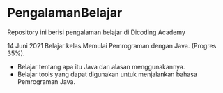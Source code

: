 # PengalamanBelajar
Repository ini berisi pengalaman belajar di Dicoding Academy

14 Juni 2021 
Belajar kelas Memulai Pemrograman dengan Java. (Progres 35%).
  - Belajar tentang apa itu Java dan alasan menggunakannya.
  - Belajar tools yang dapat digunakan untuk menjalankan bahasa Pemrograman Java.
